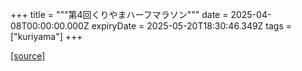 +++
title = """第4回くりやまハーフマラソン"""
date = 2025-04-08T00:00:00.000Z
expiryDate = 2025-05-20T18:30:46.349Z
tags = ["kuriyama"]
+++


[[source]](https://www.town.kuriyama.hokkaido.jp/site/kuriyama-harf/)
